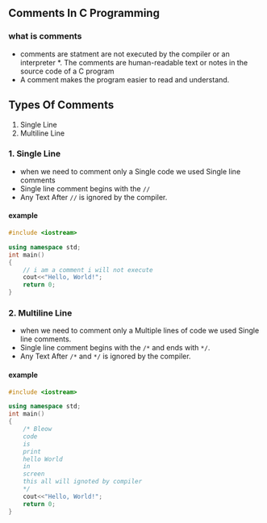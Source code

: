## Comments In C Programming

### what is comments
*  comments are statment are not executed by the compiler or an interpreter
*. The comments are human-readable text or notes in the source code of a C program
* A comment makes the program easier to read and understand.

## Types Of Comments

1. Single Line 
2. Multiline Line 

### 1. Single Line
* when we need to comment only a Single code we used Single line comments
* Single line comment begins with the `//`
* Any Text After `//` is ignored  by the compiler.
#### example 

```cpp
#include <iostream>

using namespace std;
int main()
{
    // i am a comment i will not execute
    cout<<"Hello, World!";
    return 0;
}
```

### 2. Multiline Line
* when we need to comment only a Multiple lines of code we used Single line comments.
* Single line comment begins with the `/*` and ends with `*/`.
* Any Text After `/*` and `*/` is ignored  by the compiler.
#### example 

```cpp
#include <iostream>

using namespace std;
int main()
{
    /* Bleow
    code
    is 
    print
    hello World
    in 
    screen 
    this all will ignoted by compiler
    */
    cout<<"Hello, World!";
    return 0;
}
```